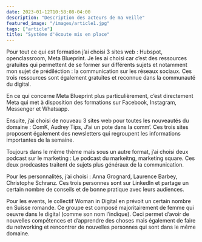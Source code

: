 ```yaml
---
date: 2023-01-12T10:58:08-04:00
description: "Description des acteurs de ma veille"
featured_image: "/images/article1.jpg"
tags: ["article"]
title: "Système d'écoute mis en place"
---
```


Pour tout ce qui est formation j’ai choisi 3 sites web : Hubspot, openclassroom, Meta Blueprint. Je les ai choisi car c’est des ressources gratuites qui permettent de se former sur différents sujets et notamment mon sujet de prédiléction : la communication sur les réseaux sociaux. Ces trois ressources sont également gratuites et reconnue dans la communauté du digital.

En ce qui concerne Meta Blueprint plus particulièrement, c’est directement Meta qui met à disposition des formations sur Facebook, Instagram, Messenger et Whatsapp.

Ensuite, j’ai choisi de nouveau 3 sites web pour toutes les nouveautés du domaine : ComK, Audrey Tips, J’ai un pote dans la comm’. Ces trois sites proposent également des newsletters qui regroupent les informations importantes de la semaine.

Toujours dans le même thème mais sous un autre format, j’ai choisi deux podcast sur le marketing : Le podcast du markeitng, marketing square. Ces deux prodcastes traitent de sujets plus généraux de la communication.

Pour les personnalités, j’ai choisi : Anna Grognard, Laurence Barbey, Christophe Schranz. Ces trois personnes sont sur LinkedIn et partage un certain nombre de conseils et de bonne pratique avec leurs audiences.

Pour les events, le collectif Woman in Digital en prévoit un certain nombre en Suisse romande. Ce groupe est composé majoritairement de femme qui oeuvre dans le digital (comme son nom l’indique). Ceci permet d’avoir de nouvelles compétences et d’apprendre des choses mais également de faire du networking et rencontrer de nouvelles personnes qui sont dans le même domaine.